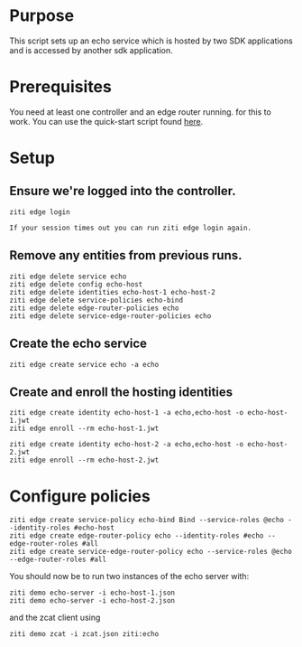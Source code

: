 # Purpose

This script sets up an echo service which is hosted by two SDK applications and is accessed by
another sdk application.

# Prerequisites

You need at least one controller and an edge router running. for this to work. You can use the
quick-start script found [here](https://github.com/cosmic-cloak/ztna/tree/release-next/quickstart).

# Setup

## Ensure we're logged into the controller.

```action:ziti-login allowRetry=true
ziti edge login
```

```action:keep-session-alive interval=1m
If your session times out you can run ziti edge login again.
```

## Remove any entities from previous runs.

```action:ziti
ziti edge delete service echo
ziti edge delete config echo-host
ziti edge delete identities echo-host-1 echo-host-2
ziti edge delete service-policies echo-bind
ziti edge delete edge-router-policies echo
ziti edge delete service-edge-router-policies echo 
```

## Create the echo service

```action:ziti
ziti edge create service echo -a echo
```

## Create and enroll the hosting identities

```action:ziti
ziti edge create identity echo-host-1 -a echo,echo-host -o echo-host-1.jwt
ziti edge enroll --rm echo-host-1.jwt

ziti edge create identity echo-host-2 -a echo,echo-host -o echo-host-2.jwt
ziti edge enroll --rm echo-host-2.jwt
```

# Configure policies

```action:ziti
ziti edge create service-policy echo-bind Bind --service-roles @echo --identity-roles #echo-host
ziti edge create edge-router-policy echo --identity-roles #echo --edge-router-roles #all
ziti edge create service-edge-router-policy echo --service-roles @echo --edge-router-roles #all
```

You should now be to run two instances of the echo server with:

```
ziti demo echo-server -i echo-host-1.json
ziti demo echo-server -i echo-host-2.json
```

and the zcat client using

```
ziti demo zcat -i zcat.json ziti:echo
```
